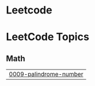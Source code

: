 # Leetcode
<!---LeetCode Topics Start-->
# LeetCode Topics
## Math
|  |
| ------- |
| [0009-palindrome-number](https://github.com/Bablukumar20/Leetcode/tree/master/0009-palindrome-number) |
<!---LeetCode Topics End-->